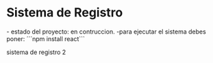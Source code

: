 <h1>Sistema de Registro</h1>
- estado del proyecto: en contruccion.
-para ejecutar el sistema debes poner:
´´´npm install react```

sistema de registro 2
